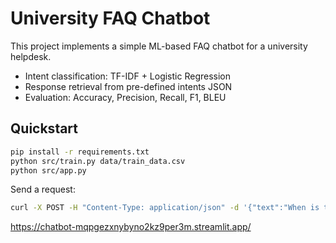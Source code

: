 # University FAQ Chatbot

This project implements a simple ML-based FAQ chatbot for a university helpdesk.
- Intent classification: TF-IDF + Logistic Regression
- Response retrieval from pre-defined intents JSON
- Evaluation: Accuracy, Precision, Recall, F1, BLEU

## Quickstart

```bash
pip install -r requirements.txt
python src/train.py data/train_data.csv
python src/app.py
```

Send a request:
```bash
curl -X POST -H "Content-Type: application/json" -d '{"text":"When is the application deadline?"}' http://localhost:5000/chat
```


https://chatbot-mqpgezxnybyno2kz9per3m.streamlit.app/
